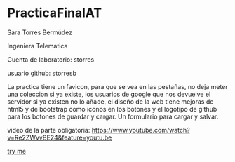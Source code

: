 # PracticaFinalAT

Sara Torres Bermúdez

Ingeniera Telematica

Cuenta de laboratorio: storres

usuario github: storresb

La practica tiene un favicon, para que se vea en las pestañas, no deja meter una coleccion si ya existe, los usuarios de google que nos devuelve el servidor si ya existen no lo añade, el diseño de la web tiene mejoras de html5 y de bootstrap como iconos en los botones y el logotipo de github para los botones de guardar y cargar. Un formulario para cargar y salvar.

video de la parte obligatoria: https://www.youtube.com/watch?v=Re2ZWvvBE24&feature=youtu.be


[try me](https://github.com/storresb/PracticaFinalAT/index.html)
